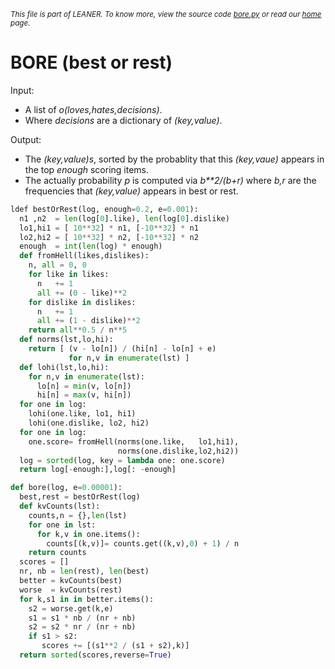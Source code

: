 
<small>_This file is part of LEANER. To know more, view the source code [bore.py](../src/bore.py) or read our [home](https://github.com/ai-se/leaner) page._</small>



# BORE (best or rest)

Input:

+ A list of _o(loves,hates,decisions)_. 
+ Where _decisions_ are a dictionary of _(key,value)_.

Output:

+ The _(key,value)s_, sorted by the probablity
  that this _(key,vaue)_ appears in the top
  _enough_  scoring items.
+ The actually probability _p_ is computed
  via _b**2/(b+r)_ where _b,r_ are the frequencies
  that _(key,value)_ appears in best or rest.

````python
ldef bestOrRest(log, enough=0.2, e=0.001):
  n1 ,n2  = len(log[0].like), len(log[0].dislike)
  lo1,hi1 = [ 10**32] * n1, [-10**32] * n1
  lo2,hi2 = [ 10**32] * n2, [-10**32] * n2  
  enough  = int(len(log) * enough)
  def fromHell(likes,dislikes):
    n, all = 0, 0
    for like in likes:
      n   += 1
      all += (0 - like)**2
    for dislike in dislikes:
      n   += 1
      all += (1 - dislike)**2
    return all**0.5 / n**5
  def norms(lst,lo,hi): 
    return [ (v - lo[n]) / (hi[n] - lo[n] + e)
             for n,v in enumerate(lst) ]
  def lohi(lst,lo,hi):
    for n,v in enumerate(lst):
      lo[n] = min(v, lo[n])
      hi[n] = max(v, hi[n])
  for one in log:
    lohi(one.like, lo1, hi1)
    lohi(one.dislike, lo2, hi2)
  for one in log:
    one.score= fromHell(norms(one.like,   lo1,hi1),
                        norms(one.dislike,lo2,hi2))
  log = sorted(log, key = lambda one: one.score)
  return log[-enough:],log[: -enough]

def bore(log, e=0.00001):
  best,rest = bestOrRest(log)
  def kvCounts(lst):
    counts,n = {},len(lst)
    for one in lst:
      for k,v in one.items():
        counts[(k,v)]= counts.get((k,v),0) + 1) / n
    return counts 
  scores = []
  nr, nb = len(rest), len(best)
  better = kvCounts(best)
  worse  = kvCounts(rest)
  for k,s1 in in better.items():
    s2 = worse.get(k,e)
    s1 = s1 * nb / (nr + nb)
    s2 = s2 * nr / (nr + nb)
    if s1 > s2:
       scores += [(s1**2 / (s1 + s2),k)]
  return sorted(scores,reverse=True)
    

````
